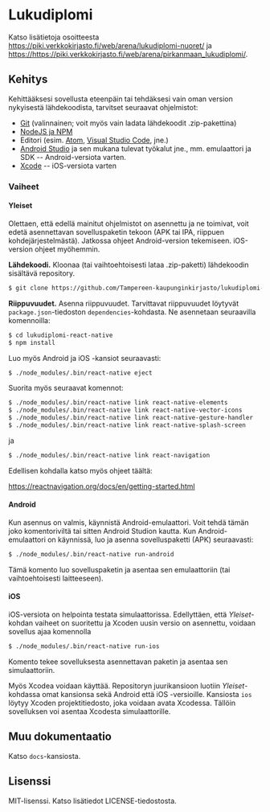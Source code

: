 # Lukudiplomi

Katso lisätietoja osoitteesta <https://piki.verkkokirjasto.fi/web/arena/lukudiplomi-nuoret/> ja <https://https://piki.verkkokirjasto.fi/web/arena/pirkanmaan_lukudiplomi/>.

## Kehitys

Kehittääksesi sovellusta eteenpäin tai tehdäksesi vain oman version nykyisestä lähdekoodista, tarvitset seuraavat ohjelmistot:

- [Git](https://git-scm.com) (valinnainen; voit myös vain ladata lähdekoodit .zip-pakettina)
- [NodeJS ja NPM](https://nodejs.org/en/)
- Editori (esim. [Atom](https://atom.io), [Visual Studio Code](https://code.visualstudio.com), jne.)
- [Android Studio](https://developer.android.com/studio) ja sen mukana tulevat työkalut jne., mm. emulaattori ja SDK -- Android-versiota varten.
- [Xcode](https://developer.apple.com/xcode/) -- iOS-versiota varten

### Vaiheet

#### Yleiset

Olettaen, että edellä mainitut ohjelmistot on asennettu ja ne toimivat, voit edetä asennettavan sovelluspaketin tekoon (APK tai IPA, riippuen kohdejärjestelmästä). Jatkossa ohjeet Android-version tekemiseen. iOS-version ohjeet myöhemmin.

**Lähdekoodi.** Kloonaa (tai vaihtoehtoisesti lataa .zip-paketti) lähdekoodin sisältävä repository.

```bash
$ git clone https://github.com/Tampereen-kaupunginkirjasto/lukudiplomi-react-native.git
```

**Riippuvuudet.** Asenna riippuvuudet. Tarvittavat riippuvuudet löytyvät `package.json`-tiedoston `dependencies`-kohdasta. Ne asennetaan seuraavilla komennoilla:

```bash
$ cd lukudiplomi-react-native
$ npm install
```

Luo myös Android ja iOS -kansiot seuraavasti:

```bash
$ ./node_modules/.bin/react-native eject
```

Suorita myös seuraavat komennot:

```bash
$ ./node_modules/.bin/react-native link react-native-elements
$ ./node_modules/.bin/react-native link react-native-vector-icons
$ ./node_modules/.bin/react-native link react-native-gesture-handler
$ ./node_modules/.bin/react-native link react-native-splash-screen
```

ja

```bash
$ ./node_modules/.bin/react-native link react-navigation
```

Edellisen kohdalla katso myös ohjeet täältä:

https://reactnavigation.org/docs/en/getting-started.html

#### Android

Kun asennus on valmis, käynnistä Android-emulaattori. Voit tehdä tämän joko komentoriviltä tai sitten Android Studion kautta. Kun Android-emulaattori on käynnissä, luo ja asenna sovelluspaketti (APK) seuraavasti:

```bash
$ ./node_modules/.bin/react-native run-android
```

Tämä komento luo sovelluspaketin ja asentaa sen emulaattoriin (tai vaihtoehtoisesti laitteeseen).

#### iOS

iOS-versiota on helpointa testata simulaattorissa. Edellyttäen, että _Yleiset_-kohdan vaiheet on suoritettu ja Xcoden uusin versio on asennettu, voidaan sovellus ajaa komennolla

```bash
$ ./node_modules/.bin/react-native run-ios
```

Komento tekee sovelluksesta asennettavan paketin ja asentaa sen simulaattoriin.

Myös Xcodea voidaan käyttää. Repositoryn juurikansioon luotiin _Yleiset_-kohdassa omat kansionsa sekä Android että iOS -versioille. Kansiosta `ios` löytyy Xcoden projektitiedosto, joka voidaan avata Xcodessa. Tällöin sovelluksen voi asentaa Xcodesta simulaattorille.

## Muu dokumentaatio

Katso `docs`-kansiosta.

## Lisenssi

MIT-lisenssi. Katso lisätiedot LICENSE-tiedostosta.

